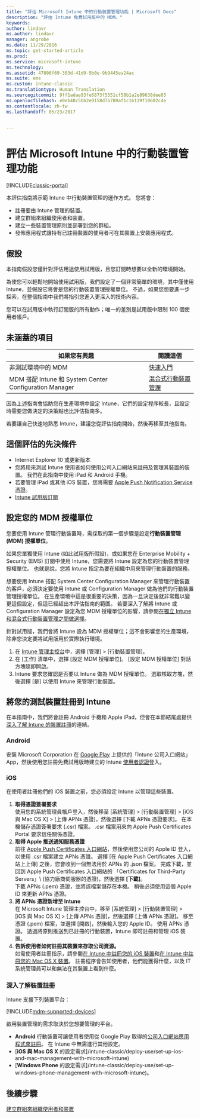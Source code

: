 ```yaml
---
title: "評估 Microsoft Intune 中的行動裝置管理功能 | Microsoft Docs"
description: "評估 Intune 免費試用版中的 MDM。"
keywords: 
author: lindavr
ms.author: lindavr
manager: angrobe
ms.date: 11/29/2016
ms.topic: get-started-article
ms.prod: 
ms.service: microsoft-intune
ms.technology: 
ms.assetid: 47806f69-303d-41d9-9b0e-9b9445ea24ac
ms.suite: ems
ms.custom: intune-classic
ms.translationtype: Human Translation
ms.sourcegitcommit: 9ff1adae93fe6873f5551cf58b1a2e89638dee85
ms.openlocfilehash: e0eb48c5bb2e0158d7b780af1c16139f10602c4e
ms.contentlocale: zh-tw
ms.lasthandoff: 05/23/2017


---
```


# <a name="evaluate-mobile-device-management-in-microsoft-intune"></a>評估 Microsoft Intune 中的行動裝置管理功能

[!INCLUDE[classic-portal](../includes/classic-portal.md)]

本評估指南將示範 Intune 中行動裝置管理的運作方式。 您將會：
- 註冊要由 Intune 管理的裝置。
- 建立群組來組織使用者和裝置。
- 建立一些裝置管理原則並部署到您的群組。
- 發佈應用程式讓持有已註冊裝置的使用者可在其裝置上安裝應用程式。
<!--- - Monitor the device? View a report of compliant devices?--->
<!--- - Remove the device from management--->

## <a name="assumptions"></a>假設
本指南假設您僅針對評估用途使用試用版，且您訂閱時想要以全新的環境開始。

為使您可以輕鬆地開始使用試用版，我們設定了一個非常簡單的環境，其中僅使用 Intune，並假設它將會是您的行動裝置管理授權單位。 不過，如果您想要進一步探索，在整個指南中我們將指引您進入更深入的技術內容。

您可以在試用版中執行訂閱版的所有動作；唯一的差別是試用版中限制 100 個使用者帳戶。

## <a name="whats-not-covered"></a>未涵蓋的項目
|如果您有興趣 |閱讀這個 |
|------------------------|----------|
|非測試環境中的 MDM | [快速入門](/intune-classic/get-started/start-with-a-paid-subscription-to-microsoft-intune) |
|MDM 搭配 Intune 和 System Center Configuration Manager | [混合式行動裝置管理](https://docs.microsoft.com/sccm/mdm/understand/hybrid-mobile-device-management) |

因為上述指南會協助您在生產環境中設定 Intune，它們的設定程序較長，且設定時需要您做決定的決策點也比評估指南多。

若要讓自己快速地熟悉 Intune，建議您從評估指南開始，然後再移至其他指南。

## <a name="prerequisites-for-this-evaluation"></a>這個評估的先決條件
- Internet Explorer 10 或更新版本
- 您將用來測試 Intune 使用者如何使用公司入口網站來註冊及管理其裝置的裝置。 我們在此指南中使用 iPad 和 Android 手機。
- 若要管理 iPad 或其他 iOS 裝置，您將需要 [Apple Push Notification Service 憑證](/intune-classic/deploy-use/set-up-ios-and-mac-management-with-microsoft-intune)。
- [Intune 試用版訂閱](sign-up-for-30-day-trial-microsoft-intune.md)

## <a name="set-your-mdm-authority"></a>設定您的 MDM 授權單位
您要使用 Intune 管理行動裝置時，需採取的第一個步驟是設定**行動裝置管理 (MDM) 授權單位**。

如果您單獨使用 Intune (如此試用版所假設)，或如果您在 Enterprise Mobility + Security (EMS) 訂閱中使用 Intune，您需要將 Intune 設定為您的行動裝置管理授權單位。 也就是說，您將 Intune 指定為要在組織中用來管理行動裝置的服務。

想要使用 Intune 搭配 System Center Configuration Manager 來管理行動裝置的客戶，必須決定要使用 Intune 或 Configuration Manager 做為他們的行動裝置管理授權單位。 在生產環境中這是很重要的決策，因為一旦決定後就非常難以變更這個設定，但這已經超出本評估指南的範圍。 若要深入了解將 Intune 或 Configuration Manager 設定為您 MDM 授權單位的影響，請參閱[在獨立 Intune 和混合式行動裝置管理之間做選擇](https://docs.microsoft.com/sccm/mdm/understand/choose-between-standalone-intune-and-hybrid-mobile-device-management)。

針對試用版，我們會將 Intune 設為 MDM 授權單位；這不會影響您的生產環境，除非您決定要將試用版用於實際執行環境。

1. 在 [Intune 管理主控台](https://manage.microsoft.com/)中，選擇 [管理] &gt; [行動裝置管理]。
2. 在 [工作] 清單中，選擇 [設定 MDM 授權單位]。 [設定 MDM 授權單位]  對話方塊隨即開啟。 <!---screen shot--->
3. Intune 要求您確認是否要以 Intune 做為 MDM 授權單位。 選取核取方塊，然後選擇 [是] 以使用 Intune 來管理行動裝置。

## <a name="enroll-your-test-devices-into-intune"></a>將您的測試裝置註冊到 Intune

在本指南中，我們將會註冊 Android 手機和 Apple iPad，但會在本節結尾處提供[深入了解 Intune 的裝置註冊](#Learn-more-about-device-enrollment)的連結。
### <a name="android"></a>Android
安裝 Microsoft Corporation 在 [Google Play](http://go.microsoft.com/fwlink/p/?LinkId=386612) 上提供的「Intune 公司入口網站」App，然後使用您註冊免費試用版時建立的 Intune [使用者認證](sign-up-for-30-day-trial-microsoft-intune.md#add-users)登入。

### <a name="ios"></a>iOS
在使用者註冊他們的 iOS 裝置之前，您必須設定 Intune 以管理這些裝置。

1. **取得憑證簽署要求**<br/>
使用您的系統管理員帳戶登入，然後移至 [系統管理] > [行動裝置管理] > [iOS 與 Mac OS X] > [上傳 APNs 憑證]，然後選擇 [下載 APNs 憑證要求]。 在本機儲存憑證簽署要求 (.csr) 檔案。 .csr 檔案用來向 Apple Push Certificates Portal 要求信任關係憑證。 <!--- screen shot--->
2.    **取得 Apple 推送通知服務憑證**<BR/>
前往 [Apple Push Certificates 入口網站](https://idmsa.apple.com/IDMSWebAuth/login?appIdKey=3fbfc9ad8dfedeb78be1d37f6458e72adc3160d1ad5b323a9e5c5eb2f8e7e3e2&rv=2)，然後使用您公司的 Apple ID 登入，以使用 .csr 檔案建立 APNs 憑證。 選擇 [在 Apple Push Certificates 入口網站上上傳] 之後，您會收到一個無法用於 APNs 的 .json 檔案。 完成下載，並回到 Apple Push Certificates 入口網站的 「Certificates for Third-Party Servers」\ (協力廠商伺服器的憑證)，然後選擇 **[下載]**。<br/>
下載 APNs (.pem) 憑證，並將該檔案儲存在本機。 稍後必須使用這個 Apple ID 來更新 APNs 憑證。
3.    **將 APNs 憑證新增至 Intune**<BR/>
在 Microsoft Intune 管理主控台中，移至 [系統管理] > [行動裝置管理] >  [iOS 與 Mac OS X] > [上傳 APNs 憑證]，然後選擇 [上傳 APNs 憑證]。 移至憑證 (.pem) 檔案，並選擇 [開啟]，然後輸入您的 Apple ID。 使用 APNs 憑證。 透過將原則推送到已註冊的行動裝置，Intune 即可註冊和管理 iOS 裝置。
4.    **告訴使用者如何註冊其裝置來存取公司資源。**<br/>
如需使用者註冊指示，請參閱[在 Intune 中註冊您的 iOS 裝置](https://docs.microsoft.com/intune-user-help/enroll-your-device-in-intune-ios)和[在 Intune 中註冊您的 Mac OS X 裝置](https://docs.microsoft.com/intune-user-help/enroll-your-device-in-intune-mac-os-x)。 註冊程序會告知使用者，他們能獲得什麼，以及 IT 系統管理員可以和無法在其裝置上看到什麼。


### <a name="learn-more-about-device-enrollment"></a>深入了解裝置註冊

Intune 支援下列裝置平台：

[!INCLUDE[mdm-supported-devices](../includes/mdm-supported-devices.md)]

啟用裝置管理的需求取決於您想要管理的平台。
- **Android** 行動裝置可讓使用者使用從 Google Play 取得的[公司入口網站應用程式來註冊](/intune-classic/deploy-use/set-up-android-management-with-microsoft-intune)。 在 Intune 中無需進行其他設定。
- [**iOS 與 Mac OS X** 的設定需求]/intune-classic/deploy-use/set-up-ios-and-mac-management-with-microsoft-intune)
- [**Windows Phone** 的設定需求]/intune-classic/deploy-use/set-up-windows-phone-management-with-microsoft-intune)。

<!--- ## Verify enrollment--->
<!--- START HERE

### iOS and Mac OS X
Install the **Microsoft Intune Company Portal** app from Microsoft Corporation available in the App Store and sign in with Intune user credentials added above. View **Enrolled devices** to add your device.



### Windows Phone 8.1
Users install the **Company Portal** app from Microsoft Corporation, available in the Windows Phone store, and sign in with the Intune user credentials added above.  View **Enrolled devices** to add your device.

## Install the previously deployed app
Open the Company Portal on the mobile device, choose **Apps**, and then install **Microsoft Skype**.--->



## <a name="next-steps"></a>後續步驟
[建立群組來組織使用者和裝置](get-started-with-a-30-day-trial-of-microsoft-intune-step-3.md)


